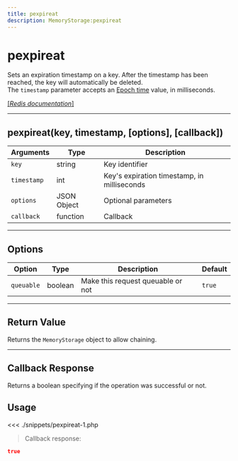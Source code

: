 ```yaml
---
title: pexpireat
description: MemoryStorage:pexpireat
---
```


# pexpireat

Sets an expiration timestamp on a key. After the timestamp has been reached, the key will automatically be deleted.  
The `timestamp` parameter accepts an [Epoch time](https://en.wikipedia.org/wiki/Unix_time) value, in milliseconds.

[[_Redis documentation_]](https://redis.io/commands/pexpireat)

---

## pexpireat(key, timestamp, [options], [callback])

| Arguments   | Type        | Description                                 |
| ----------- | ----------- | ------------------------------------------- |
| `key`       | string      | Key identifier                              |
| `timestamp` | int         | Key's expiration timestamp, in milliseconds |
| `options`   | JSON Object | Optional parameters                         |
| `callback`  | function    | Callback                                    |

---

## Options

| Option     | Type    | Description                       | Default |
| ---------- | ------- | --------------------------------- | ------- |
| `queuable` | boolean | Make this request queuable or not | `true`  |

---

## Return Value

Returns the `MemoryStorage` object to allow chaining.

---

## Callback Response

Returns a boolean specifying if the operation was successful or not.

## Usage

<<< ./snippets/pexpireat-1.php

> Callback response:

```json
true
```
